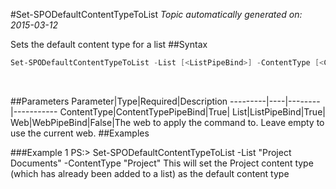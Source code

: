 #Set-SPODefaultContentTypeToList
*Topic automatically generated on: 2015-03-12*

Sets the default content type for a list
##Syntax
```powershell
Set-SPODefaultContentTypeToList -List [<ListPipeBind>] -ContentType [<ContentTypePipeBind>] [-Web [<WebPipeBind>]]
```
&nbsp;

##Parameters
Parameter|Type|Required|Description
---------|----|--------|-----------
ContentType|ContentTypePipeBind|True|
List|ListPipeBind|True|
Web|WebPipeBind|False|The web to apply the command to. Leave empty to use the current web.
##Examples

###Example 1
    PS:> Set-SPODefaultContentTypeToList -List "Project Documents" -ContentType "Project"
This will set the Project content type (which has already been added to a list) as the default content type
